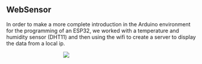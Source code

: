 ## WebSensor

<div>
  <p>
      In order to make a more complete introduction in the Arduino environment for the programming of an ESP32, we worked with a temperature and humidity sensor (DHT11) and then using the wifi to create a server to display the data from a local ip. 
  </p>
</div>

<div style = "display: block; margin-left: auto;margin-right: auto;width: 40%;">
  <img src="https://github.com/AndresTY/randomTemp/blob/main/IMG%20iot/Screenshot%202023-03-13%20215925.png">
</div>
